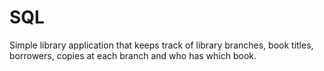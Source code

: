 # SQL

Simple library application that keeps track of library branches, book titles, borrowers, copies at each branch and who has which book.
